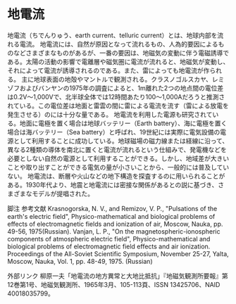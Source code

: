 # 地電流

地電流（ちでんりゅう、earth current、telluric current）とは、地球内部を流れる電流。
地電流には、自然が原因となって流れるもの、人為的要因によるものなどさまざまなものがあるが、一番の要因は、地磁気の変動に伴う電磁誘導である。太陽の活動の影響で電離層や磁気圏に電流が流れると、地磁気が変動し、それによって電流が誘導されるのである。また、雷によっても地電流が作られる。
主に地球表面の地殻やマントルで観測される。クラスノゴルスカヤ、レミゾフおよびバンヤンの1975年の調査によると、1m離れた2つの地点間の電位差は0.2V～1,000Vで、北半球全体では12時間あたり100～1,000Aだろうと推測されている。この電位差は地面と雷雲の間に雷による電流を流す（雷による放電を発生させる）のには十分な量である。
地電流を利用した電源も研究されている。地面に電極を置く場合は地球バッテリー（Earth battery）、海に電極を置く場合は海バッテリー（Sea battery）と呼ばれ、19世紀には実際に電気設備の電源として利用することに成功している。地球磁場の磁力線または経線に沿って、異なる2種類の導体を南北に置くと電流が流れるという仕組みで、発電機などを必要としない自然の電源として利用することができる。しかし、地域差が大きいことや取り出すことができる電気の量が小さいことから、一般的には普及していない。
地電流は、断層や火山などの地下構造を探査するのに用いられることがある。1930年代より、地震と地電流には密接な関係があるとの説に基づき、さまざまなモデルが提唱された。

脚注
参考文献
Krasnogorska, N. V., and Remizov, V. P., "Pulsations of the earth's electric field", Physico-mathematical and biological problems of effects of electromagnetic fields and ionization of air, Moscow, Nauka, pp. 49-56, 1975(Russian).
Vanjan, L. P., "On the magnetospheric-ionospheric components of atmospheric electric field", Physico-mathematical and biological problems of electromagnetic field effects and air ionization. Proceedings of the All-Soviet Scientific Symposium, November 25-27, Yalta, Moscow, Nauka, Vol. 1, pp. 48-49, 1975. (Russian)

外部リンク
柳原一夫「地電流の地方異常と大地比抵抗」『地磁気観測所要報』第12巻第1号、地磁気観測所、1965年3月、105-113頁、ISSN 13425706、NAID 40018035799。